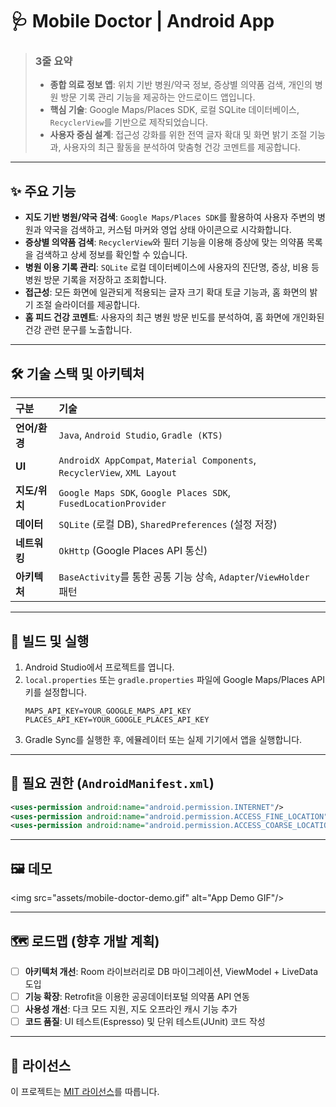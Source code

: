 # 🩺 Mobile Doctor | Android App

> ### 3줄 요약
>
>   - **종합 의료 정보 앱**: 위치 기반 병원/약국 정보, 증상별 의약품 검색, 개인의 병원 방문 기록 관리 기능을 제공하는 안드로이드 앱입니다.
>   - **핵심 기술**: Google Maps/Places SDK, 로컬 SQLite 데이터베이스, `RecyclerView`를 기반으로 제작되었습니다.
>   - **사용자 중심 설계**: 접근성 강화를 위한 전역 글자 확대 및 화면 밝기 조절 기능과, 사용자의 최근 활동을 분석하여 맞춤형 건강 코멘트를 제공합니다.

-----

## ✨ 주요 기능

  - **지도 기반 병원/약국 검색**: `Google Maps/Places SDK`를 활용하여 사용자 주변의 병원과 약국을 검색하고, 커스텀 마커와 영업 상태 아이콘으로 시각화합니다.
  - **증상별 의약품 검색**: `RecyclerView`와 필터 기능을 이용해 증상에 맞는 의약품 목록을 검색하고 상세 정보를 확인할 수 있습니다.
  - **병원 이용 기록 관리**: `SQLite` 로컬 데이터베이스에 사용자의 진단명, 증상, 비용 등 병원 방문 기록을 저장하고 조회합니다.
  - **접근성**: 모든 화면에 일관되게 적용되는 글자 크기 확대 토글 기능과, 홈 화면의 밝기 조절 슬라이더를 제공합니다.
  - **홈 피드 건강 코멘트**: 사용자의 최근 병원 방문 빈도를 분석하여, 홈 화면에 개인화된 건강 관련 문구를 노출합니다.

-----

## 🛠️ 기술 스택 및 아키텍처

| 구분 | 기술 |
| :--- | :--- |
| **언어/환경** | `Java`, `Android Studio`, `Gradle (KTS)` |
| **UI** | `AndroidX AppCompat`, `Material Components`, `RecyclerView`, `XML Layout` |
| **지도/위치** | `Google Maps SDK`, `Google Places SDK`, `FusedLocationProvider` |
| **데이터** | `SQLite` (로컬 DB), `SharedPreferences` (설정 저장) |
| **네트워킹** | `OkHttp` (Google Places API 통신) |
| **아키텍처**| `BaseActivity`를 통한 공통 기능 상속, `Adapter`/`ViewHolder` 패턴 |

-----

## 🚀 빌드 및 실행

1.  Android Studio에서 프로젝트를 엽니다.
2.  `local.properties` 또는 `gradle.properties` 파일에 Google Maps/Places API 키를 설정합니다.
    ```properties
    MAPS_API_KEY=YOUR_GOOGLE_MAPS_API_KEY
    PLACES_API_KEY=YOUR_GOOGLE_PLACES_API_KEY
    ```
3.  Gradle Sync를 실행한 후, 에뮬레이터 또는 실제 기기에서 앱을 실행합니다.

-----

## 🔐 필요 권한 (`AndroidManifest.xml`)

```xml
<uses-permission android:name="android.permission.INTERNET"/>
<uses-permission android:name="android.permission.ACCESS_FINE_LOCATION"/>
<uses-permission android:name="android.permission.ACCESS_COARSE_LOCATION"/>
```

-----

## 🖼️ 데모

\<img src="assets/mobile-doctor-demo.gif" alt="App Demo GIF"/\>

-----

## 🗺️ 로드맵 (향후 개발 계획)

  - [ ] **아키텍처 개선**: Room 라이브러리로 DB 마이그레이션, ViewModel + LiveData 도입
  - [ ] **기능 확장**: Retrofit을 이용한 공공데이터포털 의약품 API 연동
  - [ ] **사용성 개선**: 다크 모드 지원, 지도 오프라인 캐시 기능 추가
  - [ ] **코드 품질**: UI 테스트(Espresso) 및 단위 테스트(JUnit) 코드 작성

-----

## 🪪 라이선스

이 프로젝트는 [MIT 라이선스](https://opensource.org/licenses/MIT)를 따릅니다.
